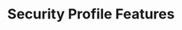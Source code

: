 ---
title: Security Profile Features
layout: list-content.html
contentlist:
  - title: Access Manager
    url: /mx/4-4/security/accessmgr
    description: The AccessMgr enables the configuration of a device to control which user or applications can be used on a given device as well as what those applications can do.
  - title: Camera Manager
    url: /mx/4-4/security/cameramgr
    description: The CameraMgr allows you to control what cameras, if any, will be allowed to be used.
  - title: Certificat Manager
    url: /mx/4-4/security/certmgr
    description: The CertMgr allows you to manage certificates and the Android Keystore on a device.
  - title: Dev Admin
    url: /mx/4-4/security/devadmin
    description: The DevAdmin allows you to perform certain device administration tasks directly like Screen-Lock timeout interval.
  - title: Encrypt Manager
    url: /mx/4-4/security/encryptmgr
    description: The EncryptMgr allows you to manage the Key Storage Database, activate or deactivate Full Storage Card Encryption, and create or delete EFSes.
  - title: SD Card Manager
    url: /mx/4-4/security/sdcardmgr
    description: The SdCardMgr allows you to control whether one specific External Storage on the device can be used.
  - title: USB Manager
    url: /mx/4-4/security/usbmgr
    description: The UsbMgr allows you to control which USB functions can be used on the device.
---